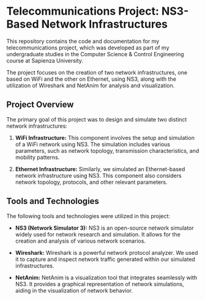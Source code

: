 # Telecommunications Project: NS3-Based Network Infrastructures

This repository contains the code and documentation for my telecommunications project, which was developed as part of my undergraduate studies in the Computer Science & Control Engineering course at Sapienza University.

The project focuses on the creation of two network infrastructures, one based on WiFi and the other on Ethernet, using NS3, along with the utilization of Wireshark and NetAnim for analysis and visualization.

## Project Overview

The primary goal of this project was to design and simulate two distinct network infrastructures:

1. **WiFi Infrastructure:** This component involves the setup and simulation of a WiFi network using NS3. The simulation includes various parameters, such as network topology, transmission characteristics, and mobility patterns.

2. **Ethernet Infrastructure:** Similarly, we simulated an Ethernet-based network infrastructure using NS3. This component also considers network topology, protocols, and other relevant parameters.

## Tools and Technologies

The following tools and technologies were utilized in this project:

- **NS3 (Network Simulator 3):** NS3 is an open-source network simulator widely used for network research and simulation. It allows for the creation and analysis of various network scenarios.

- **Wireshark:** Wireshark is a powerful network protocol analyzer. We used it to capture and inspect network traffic generated within our simulated infrastructures.

- **NetAnim:** NetAnim is a visualization tool that integrates seamlessly with NS3. It provides a graphical representation of network simulations, aiding in the visualization of network behavior.
